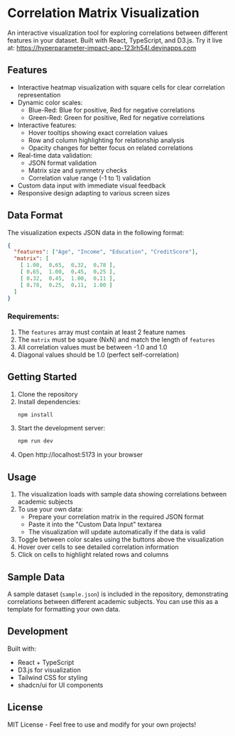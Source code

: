 # Correlation Matrix Visualization

An interactive visualization tool for exploring correlations between different features in your dataset. Built with React, TypeScript, and D3.js. Try it live at: https://hyperparameter-impact-app-123rh54l.devinapps.com

## Features

- Interactive heatmap visualization with square cells for clear correlation representation
- Dynamic color scales:
  - Blue-Red: Blue for positive, Red for negative correlations
  - Green-Red: Green for positive, Red for negative correlations
- Interactive features:
  - Hover tooltips showing exact correlation values
  - Row and column highlighting for relationship analysis
  - Opacity changes for better focus on related correlations
- Real-time data validation:
  - JSON format validation
  - Matrix size and symmetry checks
  - Correlation value range (-1 to 1) validation
- Custom data input with immediate visual feedback
- Responsive design adapting to various screen sizes

## Data Format

The visualization expects JSON data in the following format:

```json
{
  "features": ["Age", "Income", "Education", "CreditScore"],
  "matrix": [
    [ 1.00,  0.65,  0.32,  0.78 ],
    [ 0.65,  1.00,  0.45,  0.25 ],
    [ 0.32,  0.45,  1.00,  0.11 ],
    [ 0.78,  0.25,  0.11,  1.00 ]
  ]
}
```

### Requirements:

1. The `features` array must contain at least 2 feature names
2. The `matrix` must be square (NxN) and match the length of `features`
3. All correlation values must be between -1.0 and 1.0
4. Diagonal values should be 1.0 (perfect self-correlation)

## Getting Started

1. Clone the repository
2. Install dependencies:
   ```bash
   npm install
   ```
3. Start the development server:
   ```bash
   npm run dev
   ```
4. Open http://localhost:5173 in your browser

## Usage

1. The visualization loads with sample data showing correlations between academic subjects
2. To use your own data:
   - Prepare your correlation matrix in the required JSON format
   - Paste it into the "Custom Data Input" textarea
   - The visualization will update automatically if the data is valid
3. Toggle between color scales using the buttons above the visualization
4. Hover over cells to see detailed correlation information
5. Click on cells to highlight related rows and columns

## Sample Data

A sample dataset (`sample.json`) is included in the repository, demonstrating correlations between different academic subjects. You can use this as a template for formatting your own data.

## Development

Built with:
- React + TypeScript
- D3.js for visualization
- Tailwind CSS for styling
- shadcn/ui for UI components

## License

MIT License - Feel free to use and modify for your own projects!

